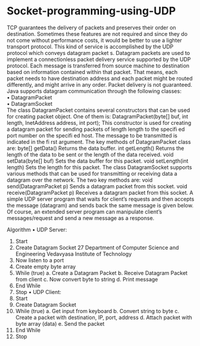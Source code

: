# Socket-programming-using-UDP

TCP guarantees the delivery of packets and preserves their order on destination. Sometimes  these features are not required and since they do not come without performance costs, it would be  better to use a lighter transport protocol. This kind of service is accomplished by the UDP protocol  which conveys datagram packet s. Datagram packets are used to implement a connectionless  packet delivery service supported by the UDP protocol. Each message is transferred from source  machine to destination based on information contained within that packet. That means, each packet  needs to have destination address and each packet might be routed differently, and might arrive in  any order. Packet delivery is not guaranteed.  
Java supports datagram communication through the following classes:  
• DatagramPacket  
• DatagramSocket  
 The class DatagramPacket contains several constructors that can be used for creating  packet object. One of them is: DatagramPacket(byte[] buf, int length, InetAddress address, int  port); This constructor is used for creating a datagram packet for sending packets of length length  to the specifi ed port number on the specifi ed host. The message to be transmitted is indicated in  the fi rst argument. The key methods of DatagramPacket class are: byte[] getData() Returns the  data buffer. int getLength() Returns the length of the data to be sent or the length of the data  received. void setData(byte[] buf) Sets the data buffer for this packet. void setLength(int length)  Sets the length for this packet. The class DatagramSocket supports various methods that can be  used for transmitting or receiving data a datagram over the network. The two key methods are:  void send(DatagramPacket p) Sends a datagram packet from this socket. void  receive(DatagramPacket p) Receives a datagram packet from this socket. A simple UDP server  program that waits for client’s requests and then accepts the message (datagram) and sends back  the same message is given below. Of course, an extended server program can manipulate client’s  messages/request and send a new message as a response. 


Algorithm 
• UDP Server: 
1. Start 
2. Create Datagram Socket
27 
Department of Computer Science and Engineering Vedavyasa Institute of Technology 
3. Now listen to a port 
4. Create empty byte array 
5. While (true) 
a. Create a Datagram Packet 
b. Receive Datagram Packet from client 
c. Now convert byte to string 
d. Print message 
 6. End While 
 7. Stop 
• UDP Client: 
 1. Start 
 2. Create Datagram Socket 
 3. While (true) 
 a. Get input from keyboard 
 b. Convert string to byte 
 c. Create a packet with destination, IP, port, address  d. Attach packet with byte array (data) 
 e. Send the packet 
 4. End While 
 5. Stop 
